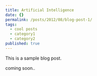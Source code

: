 ```yaml
---
title: Artificial Intelligence
date: {}
permalink: /posts/2012/08/blog-post-1/
tags:
  - cool posts
  - category1
  - category2
published: true
---
```


This is a sample blog post.

coming soon..
